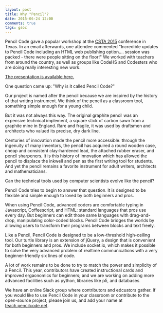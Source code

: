 ```yaml
---
layout: post
title: Why "Pencil"?
date: 2015-06-24 12:00
comments: true
tags: gsoc
---
```


Pencil Code gave a popular workshop at the
[CSTA 2015](http://csta.acm.org/ProfessionalDevelopment/sub/CSTA15/CSTA2015Sessions.pdf)
conference in Texas.  In an email afterwards, one attendee
commented "Incredible updates to Pencil Code including an HTML
web publishing option....  session was packed - there were people
sitting on the floor!"  We worked with teachers from around the
country, as well as groups like CodeHS and Codesters who are doing
really interesting new work.

[The presentation is available here.](https://goo.gl/NZvUZA)

One question came up: "Why is it called Pencil Code?"

Our project is named after the pencil because we are inspired
by the history of that writing instrument.  We think of the
pencil as a classroom tool, something simple enough for a young
child.

But it was not always this way.  The original graphite pencil
was an expensive technical implement, a square stick of
carbon sawn from a graphite mine in England.  Rare and fragile,
it was used by draftsmen and architects who valued its precise,
dry dark line.

Centuries of innovation made the pencil more accessible:
through the ingenuity of many inventors, the pencil has acquired
a round wooden case, cheap and consistent clay-hardened lead, the
attached rubber eraser, and pencil sharpeners.  It is this history
of innovation which has allowed the pencil to displace the inkwell
and pen as the first writing tool for students.  And yet the
pencil remains a favorite instrument for adult writers, architects and
mathematicians.

Can the technical tools used by computer scientists evolve
like the pencil?

Pencil Code tries to begin to answer that question.  It is
designed to be flexible and simple enough to loved by both
beginners and pros.

When using Pencil Code, advanced coders are comfortable
typing in Javascript, Coffeescript, and HTML: standard
languages that pros use every day.  But beginners
can edit those same languages with drag-and-drop, manipulating
color-coded blocks.  Pencil Code bridges the worlds by allowing
users to transform their programs between blocks
and text freely.

Like a Pencil, Pencil Code is designed to be a low-threshold
high-ceiling tool.  Our turtle library is an extension of jQuery,
a design that is convenient for both beginners and pros.
We include socket.io, which makes it possible to solve the
very advanced problem of realtime communications with a very
beginner-friendly six lines of code.

A lot of work remains to be done to try to match the
power and simplicity of a Pencil.  This year, contributors
have created instructional cards and improved ergaonomics
for beginners; and we are working on adding more advanced
facilities such as python, libraries like p5, and databases.

We have an online Slack group where contributors and edcuators
gather.  If you would like to use Pencil Code in your classroom
or contribute to the open-source project, please join us, and
add your name at [teach.pencilcode.net](http://teach.pencilcode.net/).
